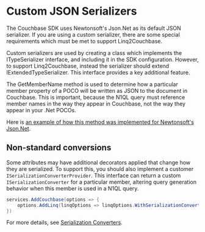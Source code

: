 # Custom JSON Serializers

The Couchbase SDK uses Newtonsoft's Json.Net as its default JSON serializer.  If you are using a custom serializer, there are some special requirements which must be met to support Linq2Couchbase.

Custom serializers are used by creating a class which implements the ITypeSerializer interface, and including it in the SDK configuration.  However, to support Linq2Couchbase, instead the serializer should extend IExtendedTypeSerializer.  This interface provides a key additional feature.

The GetMemberName method is used to determine how a particular member property of a POCO will be written as JSON to the document in Couchbase.  This is important, because the N1QL query must reference member names in the way they appear in Couchbase, not the way they appear in your .Net POCOs.

Here is [an example of how this method was implemented for Newtonsoft's Json.Net](https://github.com/couchbase/couchbase-net-client/blob/03d7957226da6f7c3e05220a21e7ebeeb0519b93/Src/Couchbase/Core/Serialization/DefaultSerializer.cs#L192).

## Non-standard conversions

Some attributes may have additional decorators applied that change how they are serialized. To support this, you should also implement a customer `ISerializationConverterProvider`. This interface can return a custom `ISerializationConverter` for a particular member, altering query generation behavior when this member is used in a N1QL query.

```cs
services.AddCouchbase(options => {
    options.AddLinq(linqOptions => linqOptions.WithSerializationConverterProvider(new MyCustomSerializationConverterProvider()));
})
```

For more details, see [Serialization Converters](./serialization-converters.md).
